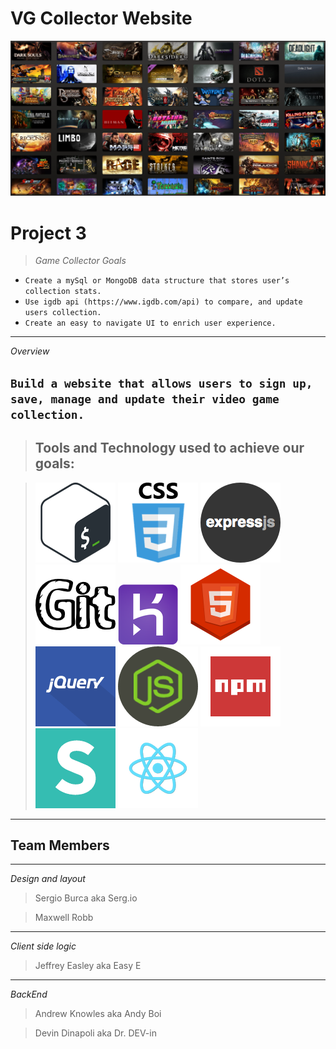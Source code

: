# VG Collector  Website

![](public/assets/images/ReadMe/Steam-Library.png)

# **Project 3**

> *Game Collector Goals*
* `Create a mySql or MongoDB data structure that stores user’s collection stats.`
* `Use igdb api (https://www.igdb.com/api) to compare, and update users collection.`
* `Create an easy to navigate UI to enrich user experience.`
---
_Overview_

`Build a website that allows users to sign up, save, manage and update their video game collection.`
---
> ## **Tools and Technology used to achieve our goals:**

 > ![Bash](public/assets/images/ReadMe/bash.png) ![CSS](public/assets/images/ReadMe/css.png) ![ExpressJs](public/assets/images/ReadMe/expressjs.png) ![GITHUB](public/assets/images/ReadMe/Git2.png) ![HEROKU](public/assets/images/ReadMe/heroku.png) ![HTML5](public/assets/images/ReadMe/html5.png) ![](public/assets/images/ReadMe/jquery.png) ![jQuery](public/assets/images/ReadMe/nodejs.png) ![NPM](public/assets/images/ReadMe/npm2.png) ![](public/assets/images/ReadMe/semantic.png) ![REACT](public/assets/images/ReadMe/react.png) 

---

 ## Team Members
 ---
 *Design and layout*
 > Sergio Burca aka Serg.io
 
  > Maxwell Robb
 ---
 *Client side logic*
 > Jeffrey Easley aka Easy E 
 ---
 *BackEnd*
 > Andrew Knowles aka Andy Boi
 
 > Devin Dinapoli aka Dr. DEV-in
 

